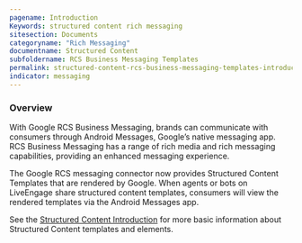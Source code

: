 ```yaml
---
pagename: Introduction
Keywords: structured content rich messaging
sitesection: Documents
categoryname: "Rich Messaging"
documentname: Structured Content
subfoldername: RCS Business Messaging Templates
permalink: structured-content-rcs-business-messaging-templates-introduction.html
indicator: messaging
---
```


### Overview 

With Google RCS Business Messaging, brands can communicate with consumers through Android Messages, Google’s native messaging app. RCS Business Messaging has a range of rich media and rich messaging capabilities, providing an enhanced messaging experience.

The Google RCS messaging connector now provides Structured Content Templates that are rendered by Google. When agents or bots on LiveEngage share structured content templates, consumers will view the rendered templates via the Android Messages app.

See the [Structured Content Introduction](structured-content-introduction-to-structured-content.html) for more basic information about Structured Content templates and elements.